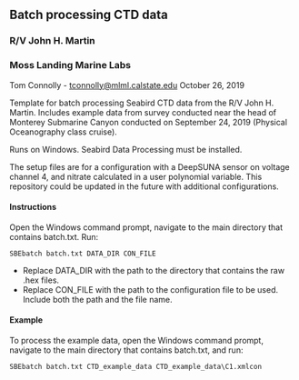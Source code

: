 ## Batch processing CTD data
### R/V John H. Martin
### Moss Landing Marine Labs

Tom Connolly - tconnolly@mlml.calstate.edu
October 26, 2019

Template for batch processing Seabird CTD data from the R/V John H. Martin. Includes example data from survey conducted near the head of Monterey Submarine Canyon conducted on September 24, 2019 (Physical Oceanography class cruise). 

Runs on Windows. Seabird Data Processing must be installed.

The setup files are for a configuration with a DeepSUNA sensor on voltage channel 4, and nitrate calculated in a user polynomial variable. This repository could be updated in the future with additional configurations.

#### Instructions

Open the Windows command prompt, navigate to the main directory that contains batch.txt. Run:

`SBEbatch batch.txt DATA_DIR CON_FILE`

* Replace DATA_DIR with the path to the directory that contains the raw .hex files.
* Replace CON_FILE with the path to the configuration file to be used. Include both the path and the file name.

#### Example

To process the example data, open the Windows command prompt, navigate to the main directory that contains batch.txt, and run:

`SBEbatch batch.txt CTD_example_data CTD_example_data\C1.xmlcon`